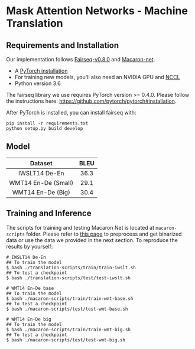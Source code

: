 # Mask Attention Networks - Machine Translation

## Requirements and Installation
Our implementation follows [Fairseq-v0.8.0](https://github.com/pytorch/fairseq) and [Macaron-net](https://github.com/zhuohan123/macaron-net).

* A [PyTorch installation](http://pytorch.org/)
* For training new models, you'll also need an NVIDIA GPU and [NCCL](https://github.com/NVIDIA/nccl)
* Python version 3.6

The fairseq library we use requires PyTorch version >= 0.4.0.
Please follow the instructions here: https://github.com/pytorch/pytorch#installation.

After PyTorch is installed, you can install fairseq with:
```
pip install -r requirements.txt
python setup.py build develop
```

## Model
| Dataset | BLEU |
|:------:|:----:|
| IWSLT14 De-En | 36.3 |
| WMT14 En-De (Small)| 29.1|
| WMT14 En-De (Big)| 30.4 |

## Training and Inference

The scripts for training and testing Macaron Net is located at `macaron-scripts` folder. Please refer to [this page](translation-scripts/data-preprocessing/README.md) to preprocess and get binarized data or use the data we provided in the next section. To reproduce the results by yourself:

```
# IWSLT14 De-En
## To train the model
$ bash ./translation-scripts/train/train-iwslt.sh
## To test a checkpoint
$ bash ./translation-scripts/test/test-iwslt.sh

# WMT14 En-De base
## To train the model
$ bash ./macaron-scripts/train/train-wmt-base.sh
## To test a checkpoint
$ bash ./macaron-scripts/test/test-wmt-base.sh

# WMT14 En-De big
## To train the model
$ bash ./macaron-scripts/train/train-wmt-big.sh
## To test a checkpoint
$ bash ./macaron-scripts/test/test-wmt-big.sh
```
